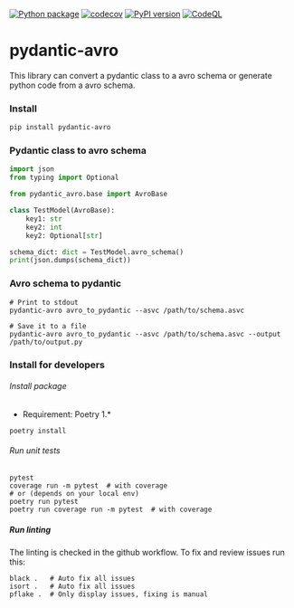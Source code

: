 [![Python package](https://github.com/godatadriven/pydantic-avro/actions/workflows/python-package.yml/badge.svg)](https://github.com/godatadriven/pydantic-avro/actions/workflows/python-package.yml)
[![codecov](https://codecov.io/gh/godatadriven/pydantic-avro/branch/main/graph/badge.svg?token=5L08GOERAW)](https://codecov.io/gh/godatadriven/pydantic-avro)
[![PyPI version](https://badge.fury.io/py/pydantic-avro.svg)](https://badge.fury.io/py/pydantic-avro)
[![CodeQL](https://github.com/godatadriven/pydantic-avro/actions/workflows/codeql-analysis.yml/badge.svg)](https://github.com/godatadriven/pydantic-avro/actions/workflows/codeql-analysis.yml)

# pydantic-avro

This library can convert a pydantic class to a avro schema or generate python code from a avro schema.

### Install

```bash
pip install pydantic-avro
```

### Pydantic class to avro schema

```python
import json
from typing import Optional

from pydantic_avro.base import AvroBase

class TestModel(AvroBase):
    key1: str
    key2: int
    key2: Optional[str]

schema_dict: dict = TestModel.avro_schema()
print(json.dumps(schema_dict))

```

### Avro schema to pydantic

```shell
# Print to stdout
pydantic-avro avro_to_pydantic --asvc /path/to/schema.asvc

# Save it to a file
pydantic-avro avro_to_pydantic --asvc /path/to/schema.asvc --output /path/to/output.py
```


### Install for developers

###### Install package

- Requirement: Poetry 1.*

```shell
poetry install
```

###### Run unit tests
```shell
pytest
coverage run -m pytest  # with coverage
# or (depends on your local env) 
poetry run pytest
poetry run coverage run -m pytest  # with coverage
```

##### Run linting

The linting is checked in the github workflow. To fix and review issues run this:
```shell
black .   # Auto fix all issues
isort .   # Auto fix all issues
pflake .  # Only display issues, fixing is manual
```
